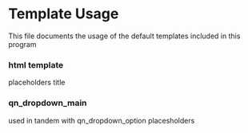 # Template Usage
This file documents the usage of the default templates included in this program

### html template
placeholders
title

### qn_dropdown_main
used in tandem with qn_dropdown_option
placesholders
